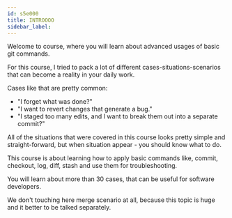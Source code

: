 ```yaml
---
id: s5e000
title: INTROOOO
sidebar_label:
---
```



Welcome to course, where you will learn about advanced usages of basic git commands.

For this course, I tried to pack a lot of different cases-situations-scenarios that can become a reality in your daily work.

Cases like that are pretty common:
- "I forget what was done?"
- "I want to revert changes that generate a bug."
- "I staged too many edits, and I want to break them out into a separate commit?"

All of the situations that were covered in this course looks pretty simple and straight-forward, but when situation appear - you should know what to do.

This course is about learning how to apply basic commands like, commit, checkout, log, diff, stash and use them for troubleshooting.

You will learn about more than 30 cases, that can be useful for software developers.


We don't touching here merge scenario at all, because this topic is huge and it better to be talked separately.
